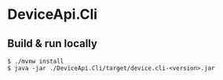 # DeviceApi.Cli

## Build & run locally

```
$ ./mvnw install
$ java -jar ./DeviceApi.Cli/target/device.cli-<version>.jar
```
